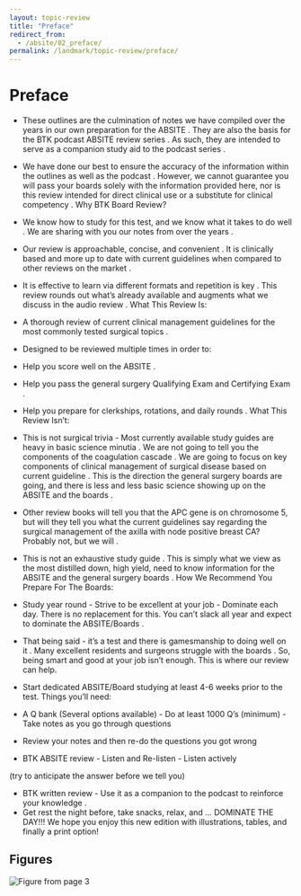 ```yaml
---
layout: topic-review
title: "Preface"
redirect_from:
  - /absite/02_preface/
permalink: /landmark/topic-review/preface/
---
```


# Preface

- These outlines are the culmination of notes we have compiled over the years in our own preparation for the ABSITE . They are also the basis for the BTK podcast ABSITE review series . As such, they are intended to serve as a companion study aid to the podcast series .
- We have done our best to ensure the accuracy of the information within the outlines as well as the podcast . However, we cannot guarantee you will pass your boards solely with the information provided here, nor is this review intended for direct clinical use or a substitute for clinical competency . Why BTK Board Review?
- We know how to study for this test, and we know what it takes to do well . We are sharing with you our notes from over the years .
- Our review is approachable, concise, and convenient . It is clinically based and more up to date with current guidelines when compared to other reviews on the market .
- It is effective to learn via different formats and repetition is key . This review rounds out what’s already available and augments what we discuss in the audio review . What This Review Is:
- A thorough review of current clinical management guidelines for the most commonly tested surgical topics .
- Designed to be reviewed multiple times in order to:
 - Help you score well on the ABSITE .

 - Help you pass the general surgery Qualifying Exam and Certifying Exam .
 - Help you prepare for clerkships, rotations, and daily rounds . What This Review Isn’t:
- This is not surgical trivia - Most currently available study guides are heavy in basic science minutia . We are not going to tell you the components of the coagulation cascade . We are going to focus on key components of clinical management of surgical disease based on current guideline . This is the direction the general surgery boards are going, and there is less and less basic science showing up on the ABSITE and the boards .
 - Other review books will tell you that the APC gene is on chromosome 5, but will they tell you what the current guidelines say regarding the surgical management of the axilla with node positive breast CA? Probably not, but we will .
- This is not an exhaustive study guide . This is simply what we view as the most distilled down, high yield, need to know information for the ABSITE and the general surgery boards . How We Recommend You Prepare For The Boards:
- Study year round - Strive to be excellent at your job - Dominate each day. There is no replacement for this. You can’t slack all year and expect to dominate the ABSITE/Boards .
- That being said - it’s a test and there is gamesmanship to doing well on it . Many excellent residents and surgeons struggle with the boards . So, being smart and good at your job isn’t enough. This is where our review can help.
- Start dedicated ABSITE/Board studying at least 4-6 weeks prior to the test. Things you’ll need:
 - A Q bank (Several options available) - Do at least 1000 Q’s (minimum) - Take notes as you go through questions
- Review your notes and then re-do the questions you got wrong
 - BTK ABSITE review - Listen and Re-listen - Listen actively

(try to anticipate the answer before we tell you)
 - BTK written review - Use it as a companion to the podcast to reinforce your knowledge .
- Get rest the night before, take snacks, relax, and … DOMINATE THE DAY!!! We hope you enjoy this new edition with illustrations, tables, and finally a print option!

## Figures

![Figure from page 3](./images/02_preface_p3_i1.png)
